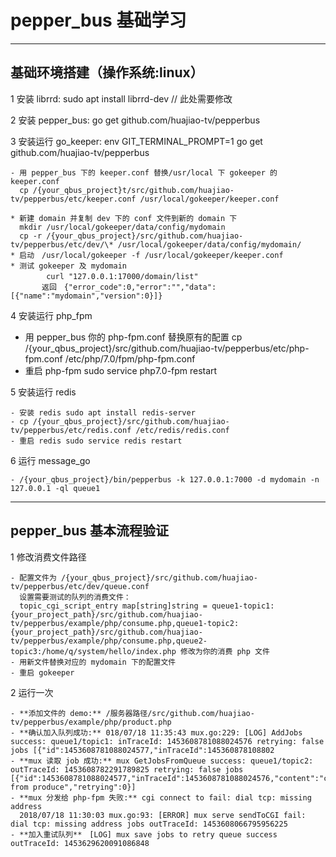 ﻿# pepper_bus 基础学习

---

## 基础环境搭建（操作系统:linux）

1 安装 librrd: sudo apt install librrd-dev // 此处需要修改

2 安装 pepper_bus: go get github.com/huajiao-tv/pepperbus

3 安装运行 go_keeper: env GIT_TERMINAL_PROMPT=1 go get github.com/huajiao-tv/pepperbus

``` 
- 用 pepper_bus 下的 keeper.conf 替换/usr/local 下 gokeeper 的 keeper.conf
  cp /{your_qbus_project}t/src/github.com/huajiao-tv/pepperbus/etc/keeper.conf /usr/local/gokeeper/keeper.conf

* 新建 domain 并复制 dev 下的 conf 文件到新的 domain 下
  mkdir /usr/local/gokeeper/data/config/mydomain
  cp -r /{your_qbus_project}/src/github.com/huajiao-tv/pepperbus/etc/dev/\* /usr/local/gokeeper/data/config/mydomain/
* 启动　/usr/local/gokeeper -f /usr/local/gokeeper/keeper.conf
* 测试 gokeeper 及 mydomain 　
  　　　 curl "127.0.0.1:17000/domain/list"　
  　　　返回　{"error_code":0,"error":"","data":[{"name":"mydomain","version":0}]}
```

4 安装运行 php_fpm

- 用 pepper_bus 你的 php-fpm.conf 替换原有的配置 cp /{your_qbus_project}/src/github.com/huajiao-tv/pepperbus/etc/php-fpm.conf /etc/php/7.0/fpm/php-fpm.conf
- 重启 php-fpm sudo service php7.0-fpm restart

5 安装运行 redis
```
- 安装 redis sudo apt install redis-server
- cp /{your_qbus_project}/src/github.com/huajiao-tv/pepperbus/etc/redis.conf /etc/redis/redis.conf
- 重启 redis sudo service redis restart
```

6 运行 message_go
```
- /{your_qbus_project}/bin/pepperbus -k 127.0.0.1:7000 -d mydomain -n 127.0.0.1 -ql queue1
```
---

## pepper_bus 基本流程验证

1 修改消费文件路径
```
- 配置文件为 /{your_qbus_project}/src/github.com/huajiao-tv/pepperbus/etc/dev/queue.conf
  设置需要测试的队列的消费文件：
  topic_cgi_script_entry map[string]string = queue1-topic1:{your_project_path}/src/github.com/huajiao-tv/pepperbus/example/php/consume.php,queue1-topic2:{your_project_path}/src/github.com/huajiao-tv/pepperbus/example/php/consume.php,queue2-topic3:/home/q/system/hello/index.php 修改为你的消费 php 文件
- 用新文件替换对应的 mydomain 下的配置文件
- 重启 gokeeper
```

2 运行一次
```
- **添加文件的 demo:** /服务器路径/src/github.com/huajiao-tv/pepperbus/example/php/product.php
- **确认加入队列成功:** 018/07/18 11:35:43 mux.go:229: [LOG] AddJobs success: queue1/topic1: inTraceId: 1453608781088024576 retrying: false jobs [{"id":1453608781088024577,"inTraceId":145360878108802
- **mux 读取 job 成功:** mux GetJobsFromQueue success: queue1/topic2: outTraceId: 1453608782291789825 retrying: false jobs [{"id":1453608781088024577,"inTraceId":1453608781088024576,"content":"conntent from produce","retrying":0}]
- **mux 分发给 php-fpm 失败:** cgi connect to fail: dial tcp: missing address
  2018/07/18 11:30:03 mux.go:93: [ERROR] mux serve sendToCGI fail: dial tcp: missing address jobs outTraceId: 1453608066795956225
- **加入重试队列**　[LOG] mux save jobs to retry queue success outTraceId: 1453629620091086848
```
